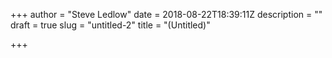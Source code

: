 +++
author = "Steve Ledlow"
date = 2018-08-22T18:39:11Z
description = ""
draft = true
slug = "untitled-2"
title = "(Untitled)"

+++






